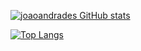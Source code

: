 [![joaoandrades GitHub stats](https://github-readme-stats.vercel.app/api?username=joaoandrades&show_icons=true&theme=radical)](https://github.com/anuraghazra/github-readme-stats)

[![Top Langs](https://github-readme-stats.vercel.app/api/top-langs/?username=joaoandrades&theme=radical)](https://github.com/anuraghazra/github-readme-stats)
